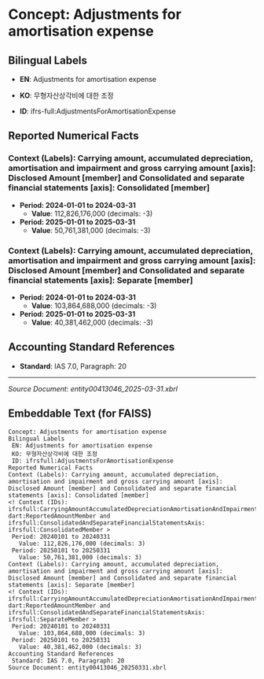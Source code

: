# Concept: Adjustments for amortisation expense

## Bilingual Labels
- **EN**: Adjustments for amortisation expense
- **KO**: 무형자산상각비에 대한 조정

- **ID**: ifrs-full:AdjustmentsForAmortisationExpense

## Reported Numerical Facts

### **Context (Labels): Carrying amount, accumulated depreciation, amortisation and impairment and gross carrying amount [axis]: Disclosed Amount [member] and Consolidated and separate financial statements [axis]: Consolidated [member]**
<!-- Context (IDs): ifrs-full:CarryingAmountAccumulatedDepreciationAmortisationAndImpairmentAndGrossCarryingAmountAxis: dart:ReportedAmountMember and ifrs-full:ConsolidatedAndSeparateFinancialStatementsAxis: ifrs-full:ConsolidatedMember -->
- **Period: 2024-01-01 to 2024-03-31**
  - **Value**: 112,826,176,000 (decimals: -3)
- **Period: 2025-01-01 to 2025-03-31**
  - **Value**: 50,761,381,000 (decimals: -3)

### **Context (Labels): Carrying amount, accumulated depreciation, amortisation and impairment and gross carrying amount [axis]: Disclosed Amount [member] and Consolidated and separate financial statements [axis]: Separate [member]**
<!-- Context (IDs): ifrs-full:CarryingAmountAccumulatedDepreciationAmortisationAndImpairmentAndGrossCarryingAmountAxis: dart:ReportedAmountMember and ifrs-full:ConsolidatedAndSeparateFinancialStatementsAxis: ifrs-full:SeparateMember -->
- **Period: 2024-01-01 to 2024-03-31**
  - **Value**: 103,864,688,000 (decimals: -3)
- **Period: 2025-01-01 to 2025-03-31**
  - **Value**: 40,381,462,000 (decimals: -3)

## Accounting Standard References
- **Standard**: IAS 7.0, Paragraph: 20

---
*Source Document: entity00413046_2025-03-31.xbrl*
## Embeddable Text (for FAISS)
```text
Concept: Adjustments for amortisation expense
Bilingual Labels
 EN: Adjustments for amortisation expense
 KO: 무형자산상각비에 대한 조정
 ID: ifrsfull:AdjustmentsForAmortisationExpense
Reported Numerical Facts
Context (Labels): Carrying amount, accumulated depreciation, amortisation and impairment and gross carrying amount [axis]: Disclosed Amount [member] and Consolidated and separate financial statements [axis]: Consolidated [member]
<! Context (IDs): ifrsfull:CarryingAmountAccumulatedDepreciationAmortisationAndImpairmentAndGrossCarryingAmountAxis: dart:ReportedAmountMember and ifrsfull:ConsolidatedAndSeparateFinancialStatementsAxis: ifrsfull:ConsolidatedMember >
 Period: 20240101 to 20240331
   Value: 112,826,176,000 (decimals: 3)
 Period: 20250101 to 20250331
   Value: 50,761,381,000 (decimals: 3)
Context (Labels): Carrying amount, accumulated depreciation, amortisation and impairment and gross carrying amount [axis]: Disclosed Amount [member] and Consolidated and separate financial statements [axis]: Separate [member]
<! Context (IDs): ifrsfull:CarryingAmountAccumulatedDepreciationAmortisationAndImpairmentAndGrossCarryingAmountAxis: dart:ReportedAmountMember and ifrsfull:ConsolidatedAndSeparateFinancialStatementsAxis: ifrsfull:SeparateMember >
 Period: 20240101 to 20240331
   Value: 103,864,688,000 (decimals: 3)
 Period: 20250101 to 20250331
   Value: 40,381,462,000 (decimals: 3)
Accounting Standard References
 Standard: IAS 7.0, Paragraph: 20
Source Document: entity00413046_20250331.xbrl
```